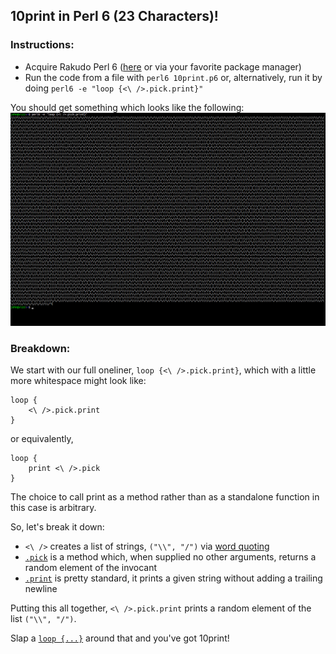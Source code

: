## 10print in Perl 6 (23 Characters)!

### Instructions:
- Acquire Rakudo Perl 6 ([here](https://perl6.org/downloads/) or via your favorite package manager)
- Run the code from a file with `perl6 10print.p6` or, alternatively, run it by doing `perl6 -e "loop {<\ />.pick.print}"`

You should get something which looks like the following:
![10print in perl 6 running in the terminal](./10print-perl6.png)

### Breakdown:
We start with our full oneliner, `loop {<\ />.pick.print}`, which with a little more whitespace might look like:
```perl6
loop {
    <\ />.pick.print
}
```
or equivalently,
```perl6
loop {
    print <\ />.pick
}
```
The choice to call print as a method rather than as a standalone function in this case is arbitrary.

So, let's break it down:
- `<\ />` creates a list of strings, `("\\", "/")` via [word quoting](http://docs.perl6.org/language/quoting#Word_quoting:_<_>)
- [`.pick`](http://docs.perl6.org/routine/pick#(List)_routine_pick) is a method which, when supplied no other arguments, returns a random element of the invocant
- [`.print`](http://docs.perl6.org/routine/print) is pretty standard, it prints a given string without adding a trailing newline

Putting this all together, `<\ />.pick.print` prints a random element of the list `("\\", "/")`.

Slap a [`loop {...}`](http://docs.perl6.org/language/control#loop) around that and you've got 10print!

